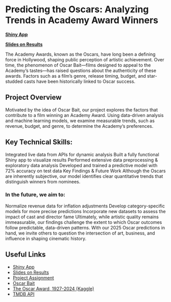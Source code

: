 # Predicting the Oscars: Analyzing Trends in Academy Award Winners

**[Shiny App](https://kellieau.shinyapps.io/OscarAnalyticsPredicts/)** 

**[Slides on Results](https://docs.google.com/presentation/d/13AwKeLGdH38_mfAHixFMGjnA145sTGgpchRszAdy0-M/edit#slide=id.g31e1ee9bb5f_3_953)**

The Academy Awards, known as the Oscars, have long been a defining force in Hollywood, shaping public perception of artistic achievement. Over time, the phenomenon of Oscar Bait—films designed to appeal to the Academy’s tastes—has raised questions about the authenticity of these awards. Factors such as a film’s genre, release timing, budget, and star-studded casts have been historically linked to Oscar success.

## Project Overview
Motivated by the idea of Oscar Bait, our project explores the factors that contribute to a film winning an Academy Award. Using data-driven analysis and machine learning models, we examine measurable trends, such as revenue, budget, and genre, to determine the Academy’s preferences.

## Key Technical Skills:
Integrated live data from APIs for dynamic analysis
Built a fully functional Shiny app to visualize results
Performed extensive data preprocessing & exploratory data analysis
Developed and trained a predictive model with 72% accuracy on test data
Key Findings & Future Work
Although the Oscars are inherently subjective, our model identifies clear quantitative trends that distinguish winners from nominees. 

### In the future, we aim to:

Normalize revenue data for inflation adjustments
Develop category-specific models for more precise predictions
Incorporate new datasets to assess the impact of cast and director fame
Ultimately, while artistic quality remains immeasurable, our findings challenge the extent to which Oscar outcomes follow predictable, data-driven patterns. With our 2025 Oscar predictions in hand, we invite others to question the intersection of art, business, and influence in shaping cinematic history.



## Useful Links
- [Shiny App](https://kellieau.shinyapps.io/OscarAnalyticsPredicts/)
- [Slides on Results](https://docs.google.com/presentation/d/13AwKeLGdH38_mfAHixFMGjnA145sTGgpchRszAdy0-M/edit#slide=id.g31e1ee9bb5f_3_953)
- [Project Assignment](https://m154-comp-stats.netlify.app/project)
- [Oscar Bait](https://en.wikipedia.org/wiki/Oscar_bait)
- [The Oscar Award, 1927-2024 (Kaggle)](https://www.kaggle.com/datasets/unanimad/the-oscar-award)
- [TMDB API](https://developer.themoviedb.org/reference/intro/getting-started)


